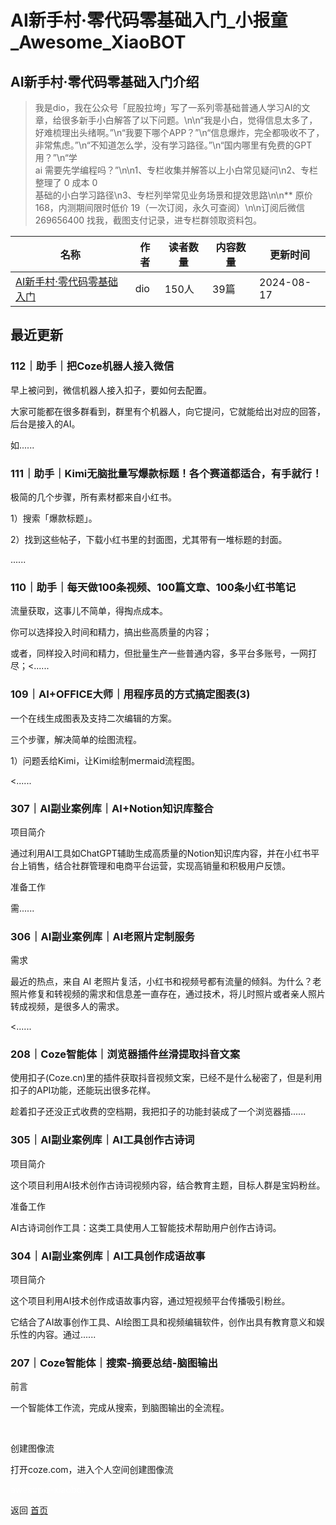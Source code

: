 # AI新手村·零代码零基础入门_小报童_Awesome_XiaoBOT

## AI新手村·零代码零基础入门介绍
> 我是dio，我在公众号「屁股拉垮」写了一系列零基础普通人学习AI的文章，给很多新手小白解答了以下问题。\n\n“我是小白，觉得信息太多了，好难梳理出头绪啊。”\n“我要下哪个APP？”\n“信息爆炸，完全都吸收不了，非常焦虑。”\n“不知道怎么学，没有学习路径。”\n“国内哪里有免费的GPT用？”\n“学  
ai 需要先学编程吗？”\n\n1、专栏收集并解答以上小白常见疑问\n2、专栏整理了 0 成本 0  
基础的小白学习路径\n3、专栏列举常见业务场景和提效思路\n\n** 原价 168，内测期间限时低价 19（一次订阅，永久可查阅）\n\n订阅后微信  
269656400 找我，截图支付记录，进专栏群领取资料包。  
  


|名称|作者|读者数量|内容数量|更新时间|
|---|---|---|---|---|
|[AI新手村·零代码零基础入门](https://xiaobot.net/p/pigulakua001?refer=0b133df9-27dc-423b-8101-639049001c13)|dio|150人|39篇|2024-08-17|

## 最近更新
### 112｜助手｜把Coze机器人接入微信

早上被问到，微信机器人接入扣子，要如何去配置。

大家可能都在很多群看到，群里有个机器人，向它提问，它就能给出对应的回答，后台是接入的AI。

如......

### 111｜助手｜Kimi无脑批量写爆款标题！各个赛道都适合，有手就行！

极简的几个步骤，所有素材都来自小红书。

1）搜索「爆款标题」。

2）找到这些帖子，下载小红书里的封面图，尤其带有一堆标题的封面。

......

### 110｜助手｜每天做100条视频、100篇文章、100条小红书笔记

流量获取，这事儿不简单，得掏点成本。​

你可以选择投入时间和精力，搞出些高质量的内容；​

或者，同样投入时间和精力，但批量生产一些普通内容，多平台多账号，一网打尽；​<......

### 109｜AI+OFFICE大师｜用程序员的方式搞定图表(3)

一个在线生成图表及支持二次编辑的方案。

三个步骤，解决简单的绘图流程。

1）问题丢给Kimi，让Kimi绘制mermaid​流程图。

<......

### 307｜AI副业案例库｜AI+Notion知识库整合

项目简介

通过利用AI工具如ChatGPT辅助生成高质量的Notion知识库内容，并在小红书平台上销售，结合社群管理和电商平台运营，实现高销量和积极用户反馈。

准备工作

需......

### 306｜AI副业案例库｜AI老照片定制服务

需求

最近的热点，来自 AI
老照片复活，小红书和视频号都有流量的倾斜。为什么？老照片修复和转视频的需求和信息差一直存在，通过技术，将儿时照片或者亲人照片转成视频，是很多人的需求。

<......

### 208｜Coze智能体｜浏览器插件丝滑提取抖音文案

使用扣子(Coze.cn)里的插件获取抖音视频文案，已经不是什么秘密了，但是利用扣子的API功能，还能玩出很多花样。

趁着扣子还没正式收费的空档期，我把扣子的功能封装成了一个浏览器插......

### 305｜AI副业案例库｜AI工具创作古诗词

项目简介

这个项目利用AI技术创作古诗词视频内容，结合教育主题，目标人群是宝妈粉丝。

准备工作

AI古诗词创作工具：这类工具使用人工智能技术帮助用户创作古诗词。

### 304｜AI副业案例库｜AI工具创作成语故事

项目简介

这个项目利用AI技术创作成语故事内容，通过短视频平台传播吸引粉丝。

它结合了AI故事创作工具、AI绘图工具和视频编辑软件，创作出具有教育意义和娱乐性的内容。通过......

### 207｜Coze智能体｜搜索-摘要总结-脑图输出

前言​

一个智能体工作流，完成从搜索，到脑图输出的全流程。​

​

创建图像流​

打开coze.com，进入个人空间创建图像流​


<a href="https://github.com/Reno9527/awesome-xiaobot" style="color: white; text-decoration: none;">awesome-xiaobot</a>

返回 [首页](../README.md)
